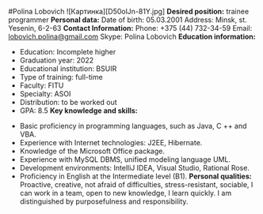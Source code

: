 #Polina Lobovich
![Картинка][D50olJn-81Y.jpg]
**Desired position:** trainee programmer
**Personal data:**
Date of birth: 05.03.2001
Address: Minsk, st. Yesenin, 6-2-63
**Contact Information:**
Phone: +375 (44) 732-34-59
Email: lobovich.polina@gmail.com
Skype: Polina Lobovich
**Education information:**
* Education: Incomplete higher
* Graduation year: 2022
* Educational institution: BSUIR
* Type of training: full-time
* Faculty: FITU
* Specialty: ASOI
* Distribution: to be worked out
* GPA: 8.5
**Key knowledge and skills:**
+ Basic proficiency in programming languages, such as Java, C ++ and VBA.
+ Experience with Internet technologies: J2EE, Hibernate.
+ Knowledge of the Microsoft Office package.
+ Experience with MySQL DBMS, unified modeling language UML. 
+ Development environments: IntelliJ IDEA, Visual Studio, Rational Rose.
+ Proficiency in English at the Intermediate level (B1).
**Personal qualities:**
 Proactive, creative, not afraid of difficulties, stress-resistant, 
 sociable, I can work in a team, open to new knowledge, I learn quickly. 
 I am distinguished by purposefulness and responsibility.
